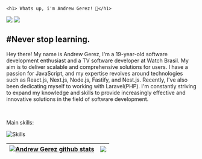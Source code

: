                                                                                                <h1> Whats up, i'm Andrew Gerez! 🥷</h1>

<div> 
     <a href="https://www.instagram.com/flawssouls/" target="_blank"><img src="https://img.shields.io/badge/-Instagram-%23E4405F?style=for-the-badge&logo=instagram&logoColor=white" target="_blank"></a> 
     <a href="https://www.linkedin.com/in/andrewgerez/" target="_blank"><img src="https://img.shields.io/badge/-LinkedIn-%230077B5?style=for-the-badge&logo=linkedin&logoColor=white" target="_blank"></a>
 </div>
<h2 align="left">
#Never stop learning.
</h2>
<p>
     Hey there! My name is Andrew Gerez, I'm a 19-year-old software development enthusiast and a TV software developer at Watch Brasil. My aim is to deliver scalable and comprehensive solutions for users. I have a passion for JavaScript, and my expertise revolves around technologies such as React.js,      
     Next.js, Node.js, Fastify, and Nest.js. Recently, I've also been dedicating myself to working with Laravel(PHP). I'm constantly striving to expand my knowledge and skills to provide increasingly effective and innovative solutions in the field of software 
     development.
</p>
  
<br>

<p>Main skills: </p>
<div align="left">

![Skills](https://skillicons.dev/icons?i=js,ts,nodejs,nest,react,next,laravel,kotlin,mysql,postgres,docker,styledcomponents,tailwind,vite)

  </div>
  
| <a href="https://github.com/andrewgerez/github-readme-stats"><img align="center" src="https://github-readme-stats.vercel.app/api?username=andrewgerez&show_icons=true&include_all_commits=true&theme=nord&hide_border=true&hide=contribs" alt="Andrew Gerez github stats" /></a> | <a href="https://github.com/andrewgerez/github-readme-stats"><img align="center" src="https://github-readme-stats.vercel.app/api/top-langs/?username=andrewgerez&layout=compact&theme=nord&hide_border=true" /></a> |
| ------------- | ------------- |

